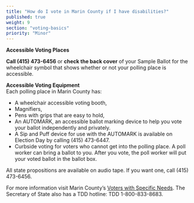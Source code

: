 ```yaml
---
title: "How do I vote in Marin County if I have disabilities?"
published: true
weight: 9
section: "voting-basics"
priority: "Minor"
---
```


**Accessible Voting Places**  

**Call (415) 473-6456** or **check the back cover** of your Sample Ballot for the wheelchair symbol that shows whether or not your polling place is accessible.  

**Accessible Voting Equipment**  
Each polling place in Marin County has:  
- A wheelchair accessible voting booth,  
- Magnifiers,  
- Pens with grips that are easy to hold,  
- An AUTOMARK, an accessible ballot marking device to help you vote your ballot independently and privately.  
- A Sip and Puff device for use with the AUTOMARK is available on Election Day by calling (415) 473-6447.  
- Curbside voting for voters who cannot get into the polling place. A poll worker can bring a ballot to you. After you vote, the poll worker will put your voted ballot in the ballot box.  

All state propositions are available on audio tape. If you want one, call (415) 473-6456.  

For more information visit Marin County’s [Voters with Specific Needs](http://www.marincounty.org/depts/rv/faqs#voterswithspecificneeds). The Secretary of State also has a TDD hotline: TDD 1-800-833-8683.  
